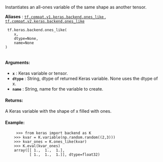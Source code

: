 Instantiates an all-ones variable of the same shape as another tensor.

**Aliases** : [ `tf.compat.v1.keras.backend.ones_like` ](/api_docs/python/tf/keras/backend/ones_like), [ `tf.compat.v2.keras.backend.ones_like` ](/api_docs/python/tf/keras/backend/ones_like)

```
 tf.keras.backend.ones_like(
    x,
    dtype=None,
    name=None
)
 
```

#### Arguments:
- **`x`** : Keras variable or tensor.
- **`dtype`** : String, dtype of returned Keras variable. None uses the dtype of x.
- **`name`** : String, name for the variable to create.


#### Returns:
A Keras variable with the shape of x filled with ones.

#### Example:


```
     >>> from keras import backend as K
    >>> kvar = K.variable(np.random.random((2,3)))
    >>> kvar_ones = K.ones_like(kvar)
    >>> K.eval(kvar_ones)
    array([[ 1.,  1.,  1.],
           [ 1.,  1.,  1.]], dtype=float32)
 
```

